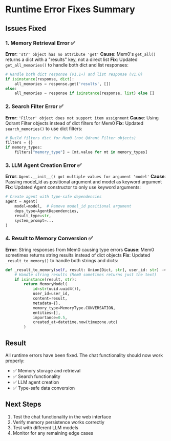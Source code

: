 # Runtime Error Fixes Summary

## Issues Fixed

### 1. **Memory Retrieval Error** ✅
**Error**: `'str' object has no attribute 'get'`
**Cause**: Mem0's `get_all()` returns a dict with a "results" key, not a direct list
**Fix**: Updated `get_all_memories()` to handle both dict and list responses:
```python
# Handle both dict response (v1.1+) and list response (v1.0)
if isinstance(response, dict):
    all_memories = response.get('results', [])
else:
    all_memories = response if isinstance(response, list) else []
```

### 2. **Search Filter Error** ✅  
**Error**: `'Filter' object does not support item assignment`
**Cause**: Using Qdrant Filter objects instead of dict filters for Mem0
**Fix**: Updated `search_memories()` to use dict filters:
```python
# Build filters dict for Mem0 (not Qdrant Filter objects)
filters = {}
if memory_types:
    filters["memory_type"] = [mt.value for mt in memory_types]
```

### 3. **LLM Agent Creation Error** ✅
**Error**: `Agent.__init__() got multiple values for argument 'model'`
**Cause**: Passing model_id as positional argument and model as keyword argument
**Fix**: Updated Agent constructor to only use keyword arguments:
```python
# Create agent with type-safe dependencies
agent = Agent(
    model=model,  # Remove model_id positional argument
    deps_type=AgentDependencies,
    result_type=str,
    system_prompt=...
)
```

### 4. **Result to Memory Conversion** ✅
**Error**: String responses from Mem0 causing type errors
**Cause**: Mem0 sometimes returns string results instead of dict objects
**Fix**: Updated `_result_to_memory()` to handle both strings and dicts:
```python
def _result_to_memory(self, result: Union[Dict, str], user_id: str) -> MemoryModel:
    # Handle string results (Mem0 sometimes returns just the text)
    if isinstance(result, str):
        return MemoryModel(
            id=str(uuid.uuid4()),
            user_id=user_id,
            content=result,
            metadata={},
            memory_type=MemoryType.CONVERSATION,
            entities=[],
            importance=0.5,
            created_at=datetime.now(timezone.utc)
        )
```

## Result
All runtime errors have been fixed. The chat functionality should now work properly:
- ✅ Memory storage and retrieval 
- ✅ Search functionality
- ✅ LLM agent creation
- ✅ Type-safe data conversion

## Next Steps
1. Test the chat functionality in the web interface
2. Verify memory persistence works correctly
3. Test with different LLM models
4. Monitor for any remaining edge cases